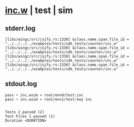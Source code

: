 # [inc.w](../../../../../../examples/tests/sdk_tests/counter/inc.w) | test | sim

## stderr.log
```log
[libs/wingc/src/jsify.rs:1330] &class.name.span.file_id = "../../../../examples/tests/sdk_tests/counter/inc.w"
[libs/wingc/src/jsify.rs:1330] &class.name.span.file_id = "../../../../examples/tests/sdk_tests/counter/inc.w"
[libs/wingc/src/jsify.rs:1330] &class.name.span.file_id = "../../../../examples/tests/sdk_tests/counter/inc.w"
[libs/wingc/src/jsify.rs:1330] &class.name.span.file_id = "../../../../examples/tests/sdk_tests/counter/inc.w"
```

## stdout.log
```log
pass ─ inc.wsim » root/env0/test:inc    
pass ─ inc.wsim » root/env1/test:key inc
 
 
Tests 2 passed (2)
Test Files 1 passed (1)
Duration <DURATION>
```

